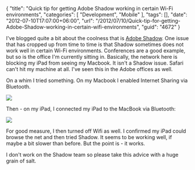 {
	"title": "Quick tip for getting Adobe Shadow working in certain Wi-Fi environments",
	"categories": [
		"Development",
		"Mobile"
	],
	"tags": [],
	"date": "2012-07-10T17:07:00+06:00",
	"url": "/2012/07/10/Quick-tip-for-getting-Adobe-Shadow-working-in-certain-wifi-environments",
	"guid": "4672"
}

I've blogged quite a bit about the coolness that is <a href="http://labs.adobe.com/technologies/shadow/">Adobe Shadow</a>. One issue that has cropped up from time to time is that Shadow sometimes does not work well in certain Wi-Fi environments. Conferences are a good example, but so is the office I'm currently sitting in. Basically, the network here is blocking my iPad from seeing my Macbook. It isn't a Shadow issue. Safari can't hit my machine at all. I've seen this in the Adobe offices as well. 

On a whim I tried something. On my Macbook I enabled Internet Sharing via Bluetooth.

<img src="http://www.raymondcamden.com/images/screenshot12.png" />

Then - on my iPad, I connected my iPad to the MacBook via Bluetooth:

<img src="http://www.raymondcamden.com/images/screenshot13.png" />

For good measure, I then turned off Wifi as well. I confirmed my iPad could browse the net and then tried Shadow. It seems to be working well, if maybe a bit slower than before. But the point is - it works. 

I don't work on the Shadow team so please take this advice with a huge grain of salt.